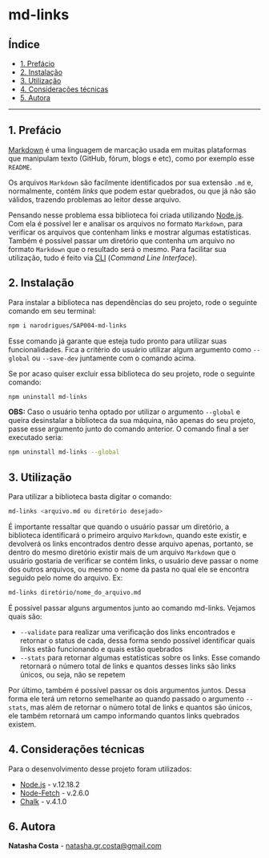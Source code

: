 # md-links

## Índice

* [1. Prefácio](#1-prefácio)
* [2. Instalação](#2-instalação)
* [3. Utilização](#3-utilização)
* [4. Considerações técnicas](#4-considerações-técnicas)
* [5. Autora](#5-autora)

***

## 1. Prefácio

[Markdown](https://pt.wikipedia.org/wiki/Markdown) é uma linguagem de marcação usada em muitas plataformas que manipulam texto (GitHub, fórum, blogs e etc), como por exemplo esse `README`.

Os arquivos `Markdown` são facilmente identificados por sua extensão `.md` e, normalmente, contém _links_ que podem estar
quebrados, ou que já não são válidos, trazendo problemas ao leitor desse arquivo.

Pensando nesse problema essa biblioteca foi criada utilizando [Node.js](https://nodejs.org/). Com ela é possível ler e analisar os arquivos no formato `Markdown`, para verificar os arquivos que contenham links e mostrar algumas estatísticas. Também é possível passar um diretório que contenha um arquivo no formato `Markdown` que o resultado será o mesmo.
Para facilitar sua utilização, tudo é feito via [CLI](https://www.w3schools.com/whatis/whatis_cli.asp) (_Command Line Interface_).


## 2. Instalação

Para instalar a biblioteca nas dependências do seu projeto, rode o seguinte comando em seu terminal:

```sh
npm i narodrigues/SAP004-md-links
``` 

Esse comando já garante que esteja tudo pronto para utilizar suas funcionalidades. Fica a critério do usuário utilizar algum argumento como `--global` ou `--save-dev` juntamente com o comando acima.

Se por acaso quiser excluir essa biblioteca do seu projeto, rode o seguinte comando:

```sh
npm uninstall md-links
``` 

**OBS:** Caso o usuário tenha optado por utilizar o argumento `--global` e queira desinstalar a biblioteca da sua máquina, não apenas do seu projeto, passe esse argumento junto do comando anterior. O comando final a ser executado seria:

```sh
npm uninstall md-links --global
``` 

## 3. Utilização

Para utilizar a biblioteca basta digitar o comando:

```sh
md-links <arquivo.md ou diretório desejado>
``` 

É importante ressaltar que quando o usuário passar um diretório, a biblioteca identificará o primeiro arquivo `Markdown`, quando este existir, e devolverá os links encontrados dentro desse arquivo apenas, portanto, se dentro do mesmo diretório existir mais de um arquivo `Markdown` que o usuário gostaria de verificar se contém links, o usuário deve passar o nome dos outros arquivos, ou mesmo o nome da pasta no qual ele se encontra seguido pelo nome do arquivo. Ex:

```sh
md-links diretório/nome_do_arquivo.md
``` 

É possível passar alguns argumentos junto ao comando md-links. Vejamos quais são:

* `--validate` para realizar uma verificação dos links encontrados e retornar o status de cada, dessa forma sendo possível identificar quais links estão funcionando e quais estão quebrados
* `--stats` para retornar algumas estatísticas sobre os links. Esse comando retornará o número total de links e quantos desses links são links únicos, ou seja, não se repetem

Por último, também é possível passar os dois argumentos juntos. Dessa forma ele terá um retorno semelhante ao quando passado o argumento `--stats`, mas além de retornar o número total de links e quantos são únicos, ele também retornará um campo informando quantos links quebrados existem.


## 4. Considerações técnicas

Para o desenvolvimento desse projeto foram utilizados:

* [Node.js](https://nodejs.org/en/) - v.12.18.2
* [Node-Fetch](https://www.npmjs.com/package/node-fetch) - v.2.6.0
* [Chalk](https://www.npmjs.com/package/chalk) - v.4.1.0


## 6. Autora

**Natasha Costa** - natasha.gr.costa@gmail.com
